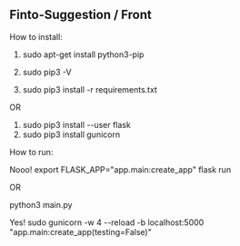 ## Finto-Suggestion / Front

How to install:
1) sudo apt-get install python3-pip
2) sudo pip3 -V

3) sudo pip3 install -r requirements.txt

OR

1) sudo pip3 install --user flask
2) sudo pip3 install gunicorn

How to run:

Nooo!
export FLASK_APP="app.main:create_app"
flask run

OR

python3 main.py

Yes!
sudo gunicorn -w 4 --reload -b localhost:5000 "app.main:create_app(testing=False)"
